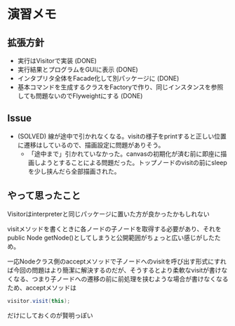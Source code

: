 # 演習メモ

## 拡張方針

- 実行はVisitorで実装 (DONE)
- 実行結果とプログラムをGUIに表示 (DONE)
- インタプリタ全体をFacade化して別パッケージに (DONE)
- 基本コマンドを生成するクラスをFactoryで作り、同じインスタンスを参照しても問題ないのでFlyweightにする (DONE)

## Issue

- (SOLVED) 線が途中で引かれなくなる。visitの様子をprintすると正しい位置に遷移はしているので、描画設定に問題がありそう。
    - 「途中まで」引かれていなかった。canvasの初期化が済む前に即座に描画しようとすることによる問題だった。トップノードのvisitの前にsleepを少し挟んだら全部描画された。

## やって思ったこと

Visitorはinterpreterと同じパッケージに置いた方が良かったかもしれない

visitメソッドを書くときに各ノードの子ノードを取得する必要があり、それをpublic Node getNode()としてしまうと公開範囲がちょっと広い感じがしたため。

一応Nodeクラス側のacceptメソッドで子ノードへのvisitを呼び出す形式にすれば今回の問題はより簡潔に解決するのだが、そうするとより柔軟なvisitが書けなくなる、つまり子ノードへの遷移の前に前処理を挟むような場合が書けなくなるため、acceptメソッドは
```java
visitor.visit(this);
```
だけにしておくのが賢明っぽい

